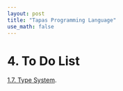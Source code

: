 ```yaml
---
layout: post
title: "Tapas Programming Language"
use_math: false
---
```




# 4. To Do List

[1.7. Type System](./syntax/7_TypeSystem.html). 

